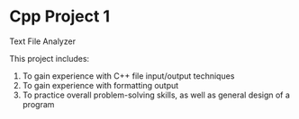 # Cpp Project 1
Text File Analyzer

This project includes:

1. To gain experience with C++ file input/output techniques
2. To gain experience with formatting output
3. To practice overall problem-solving skills, as well as general design of a program
